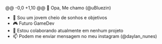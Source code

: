 @@ -0,0 +1,10 @@
 👋 Opa, Me chamo (@uBluezin)
- 👀 Sou um jovem cheio de sonhos e objetivos
- 🎮 Futuro GameDev
- 🤝 Estou colaborando atualmente em nenhum projeto
- 📫 Podem me enviar mensagem no meu instagram (@daylan_nunes)

<!---
uBluezin is a ✨ special ✨ repository because its `README.md` (this file) appears on your GitHub profile.
You can click the Preview link to take a look at your changes.
